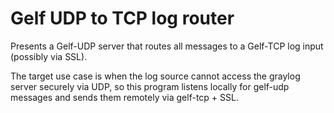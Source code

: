 Gelf UDP to TCP log router
==========================

Presents a Gelf-UDP server that routes all messages to a Gelf-TCP log input (possibly via SSL).

The target use case is when the log source cannot access the graylog server securely via UDP, so this program listens locally for gelf-udp messages and sends them remotely via gelf-tcp + SSL.
